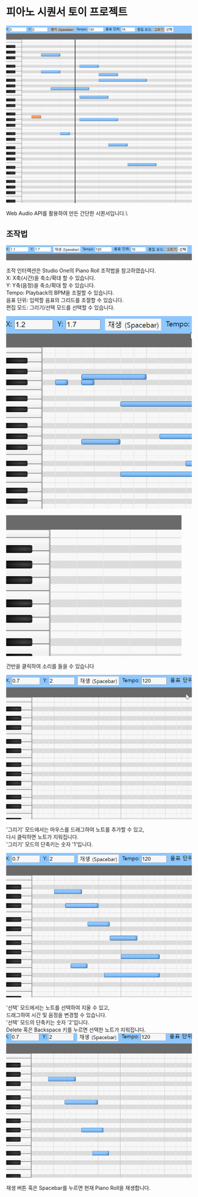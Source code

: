 # 피아노 시퀀서 토이 프로젝트

![img.png](./readme-image/first.png)

Web Audio API를 활용하여 만든 간단한 시퀀서입니다.\

## 조작법
![toolbar.png](readme-image%2Ftoolbar.png)

조작 인터랙션은 Studio One의 Piano Roll 조작법을 참고하였습니다.\
X: X축(시간)을 축소/확대 할 수 있습니다.\
Y: Y축(음정)을 축소/확대 할 수 있습니다.\
Tempo: Playback의 BPM을 조절할 수 있습니다.\
음표 단위: 입력할 음표의 그리드를 조절할 수 있습니다.\
편집 모드: 그리기/선택 모드를 선택할 수 있습니다.

![zoom.gif](readme-image%2Fzoom.gif)


![click.gif](readme-image%2Fclick.gif)

건반을 클릭하여 소리를 들을 수 있습니다

![draw.gif](readme-image%2Fdraw.gif)

'그리기' 모드에서는 마우스를 드래그하여 노트를 추가할 수 있고,\
다시 클릭하면 노트가 지워집니다.  
'그리기' 모드의 단축키는 숫자 '1'입니다.

![select.gif](readme-image%2Fselect.gif)

'선택' 모드에서는 노트를 선택하여 지울 수 있고,\
드래그하여 시간 및 음정을 변경할 수 있습니다.\
'선택' 모드의 단축키는 숫자 '2'입니다.\
Delete 혹은 Backspace 키를 누르면 선택한 노트가 지워집니다.
![play.gif](readme-image%2Fplay.gif)

재생 버튼 혹은 Spacebar를 누르면 현재 Piano Roll을 재생합니다.
